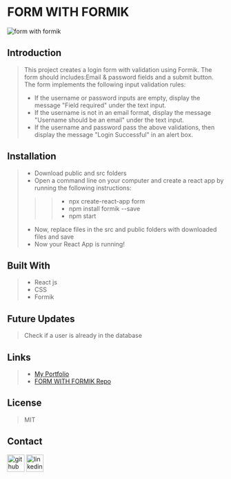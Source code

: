 # **FORM WITH FORMIK**
![form with formik](https://user-images.githubusercontent.com/88118070/144100771-c5265f23-b4e5-40a3-89b2-f136776c7acb.png)


## Introduction
> This project creates a login form with validation using Formik. The form should includes:Email & password fields and a submit button. The form implements the following input validation rules:
>- If the username or password inputs are empty, display the message "Field required" under the text input.
>- If the username is not in an email format, display the message "Username should be an email" under the text input.
>- If the username and password pass the above validations, then display the message "Login Successful" in an alert box.

## Installation
>-  Download public and src folders
>-  Open a command line on your computer and create a react app by running the following instructions:
>>>- npx create-react-app form
>>>- npm install formik --save
>>>- npm start
>- Now, replace files in the src and public folders with downloaded files and save
>- Now your React App is running!

## Built With
>- React js
>- CSS
>- Formik

## Future Updates
> Check if a user is already in the database
> 

## Links
>- [My Portfolio](https://martha-moreno.github.io/)
>- [FORM WITH FORMIK Repo](https://github.com/martha-moreno/form-with-formik)

## License
> MIT

## Contact
  [<img src='https://cdn.jsdelivr.net/npm/simple-icons@3.0.1/icons/github.svg' alt='github' height='40'>](https://github.com/martha-moreno/martha-moreno.github.io)  [<img src='https://cdn.jsdelivr.net/npm/simple-icons@3.0.1/icons/linkedin.svg' alt='linkedin' height='40'>](https://www.linkedin.com/in/martha-gissela-moreno/)  
